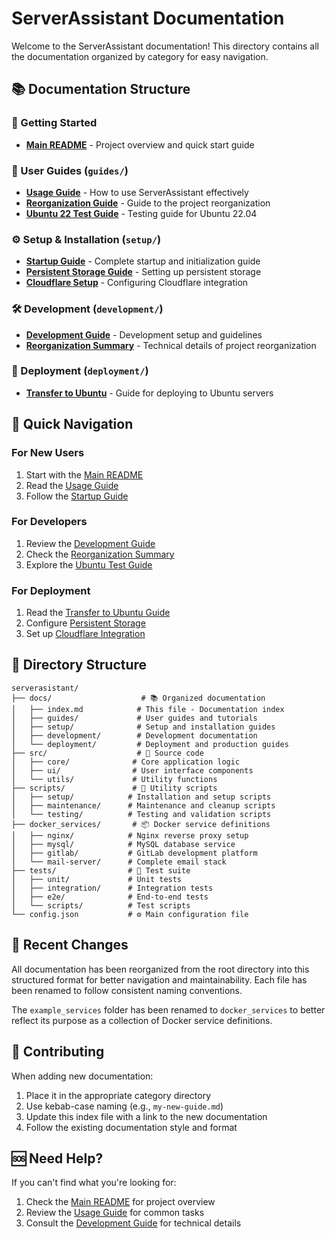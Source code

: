 # ServerAssistant Documentation

Welcome to the ServerAssistant documentation! This directory contains all the documentation organized by category for easy navigation.

## 📚 Documentation Structure

### 🚀 Getting Started
- **[Main README](../README.md)** - Project overview and quick start guide

### 📖 User Guides (`guides/`)
- **[Usage Guide](guides/usage-guide.md)** - How to use ServerAssistant effectively
- **[Reorganization Guide](guides/reorganization-guide.md)** - Guide to the project reorganization
- **[Ubuntu 22 Test Guide](guides/ubuntu22-test-guide.md)** - Testing guide for Ubuntu 22.04

### ⚙️ Setup & Installation (`setup/`)
- **[Startup Guide](setup/startup-guide.md)** - Complete startup and initialization guide
- **[Persistent Storage Guide](setup/persistent-storage-guide.md)** - Setting up persistent storage
- **[Cloudflare Setup](setup/cloudflare-setup.md)** - Configuring Cloudflare integration

### 🛠️ Development (`development/`)
- **[Development Guide](development/development-guide.md)** - Development setup and guidelines
- **[Reorganization Summary](development/reorganization-summary.md)** - Technical details of project reorganization

### 🚀 Deployment (`deployment/`)
- **[Transfer to Ubuntu](deployment/transfer-to-ubuntu.md)** - Guide for deploying to Ubuntu servers

## 🎯 Quick Navigation

### For New Users
1. Start with the [Main README](../README.md)
2. Read the [Usage Guide](guides/usage-guide.md)
3. Follow the [Startup Guide](setup/startup-guide.md)

### For Developers
1. Review the [Development Guide](development/development-guide.md)
2. Check the [Reorganization Summary](development/reorganization-summary.md)
3. Explore the [Ubuntu Test Guide](guides/ubuntu22-test-guide.md)

### For Deployment
1. Read the [Transfer to Ubuntu Guide](deployment/transfer-to-ubuntu.md)
2. Configure [Persistent Storage](setup/persistent-storage-guide.md)
3. Set up [Cloudflare Integration](setup/cloudflare-setup.md)

## 📁 Directory Structure

```
serverasistant/
├── docs/                    # 📚 Organized documentation
│   ├── index.md            # This file - Documentation index
│   ├── guides/             # User guides and tutorials
│   ├── setup/              # Setup and installation guides
│   ├── development/        # Development documentation
│   └── deployment/         # Deployment and production guides
├── src/                    # 🐍 Source code
│   ├── core/              # Core application logic
│   ├── ui/                # User interface components
│   └── utils/             # Utility functions
├── scripts/               # 🔧 Utility scripts
│   ├── setup/            # Installation and setup scripts
│   ├── maintenance/      # Maintenance and cleanup scripts
│   └── testing/          # Testing and validation scripts
├── docker_services/       # 📦 Docker service definitions
│   ├── nginx/            # Nginx reverse proxy setup
│   ├── mysql/            # MySQL database service
│   ├── gitlab/           # GitLab development platform
│   └── mail-server/      # Complete email stack
├── tests/                # 🧪 Test suite
│   ├── unit/             # Unit tests
│   ├── integration/      # Integration tests
│   ├── e2e/              # End-to-end tests
│   └── scripts/          # Test scripts
└── config.json           # ⚙️ Main configuration file
```

## 🔄 Recent Changes

All documentation has been reorganized from the root directory into this structured format for better navigation and maintainability. Each file has been renamed to follow consistent naming conventions.

The `example_services` folder has been renamed to `docker_services` to better reflect its purpose as a collection of Docker service definitions.

## 📝 Contributing

When adding new documentation:
1. Place it in the appropriate category directory
2. Use kebab-case naming (e.g., `my-new-guide.md`)
3. Update this index file with a link to the new documentation
4. Follow the existing documentation style and format

## 🆘 Need Help?

If you can't find what you're looking for:
1. Check the [Main README](../README.md) for project overview
2. Review the [Usage Guide](guides/usage-guide.md) for common tasks
3. Consult the [Development Guide](development/development-guide.md) for technical details 